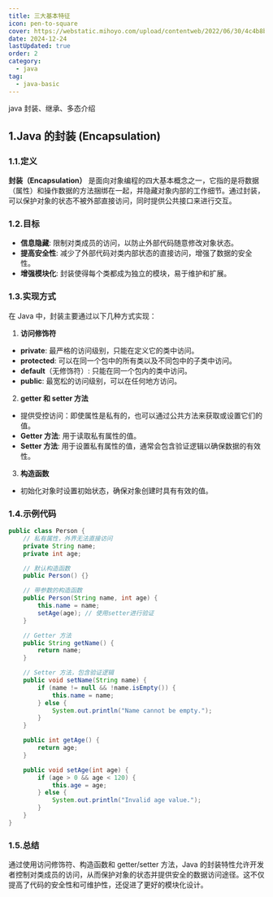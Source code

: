```yaml
---
title: 三大基本特征
icon: pen-to-square
cover: https://webstatic.mihoyo.com/upload/contentweb/2022/06/30/4c4b8babc68ffedce9bd5766b60e1ae5_8781849729625946129.png
date: 2024-12-24
lastUpdated: true
order: 2
category:
  - java
tag:
  - java-basic
---
```


java 封装、继承、多态介绍

<!-- more -->

## 1.Java 的封装 (Encapsulation)

### 1.1.定义

**封装（Encapsulation）** 是面向对象编程的四大基本概念之一，它指的是将数据（属性）和操作数据的方法捆绑在一起，并隐藏对象内部的工作细节。通过封装，可以保护对象的状态不被外部直接访问，同时提供公共接口来进行交互。

### 1.2.目标

- **信息隐藏**: 限制对类成员的访问，以防止外部代码随意修改对象状态。
- **提高安全性**: 减少了外部代码对类内部状态的直接访问，增强了数据的安全性。
- **增强模块化**: 封装使得每个类都成为独立的模块，易于维护和扩展。

### 1.3.实现方式

在 Java 中，封装主要通过以下几种方式实现：

1. **访问修饰符**
  - **private**: 最严格的访问级别，只能在定义它的类中访问。
  - **protected**: 可以在同一个包中的所有类以及不同包中的子类中访问。
  - **default**（无修饰符）: 只能在同一个包内的类中访问。
  - **public**: 最宽松的访问级别，可以在任何地方访问。

2. **getter 和 setter 方法**
  - 提供受控访问：即使属性是私有的，也可以通过公共方法来获取或设置它们的值。
  - **Getter 方法**: 用于读取私有属性的值。
  - **Setter 方法**: 用于设置私有属性的值，通常会包含验证逻辑以确保数据的有效性。

3. **构造函数**
  - 初始化对象时设置初始状态，确保对象创建时具有有效的值。

### 1.4.示例代码

```java
public class Person {
    // 私有属性，外界无法直接访问
    private String name;
    private int age;

    // 默认构造函数
    public Person() {}

    // 带参数的构造函数
    public Person(String name, int age) {
        this.name = name;
        setAge(age); // 使用setter进行验证
    }

    // Getter 方法
    public String getName() {
        return name;
    }

    // Setter 方法，包含验证逻辑
    public void setName(String name) {
        if (name != null && !name.isEmpty()) {
            this.name = name;
        } else {
            System.out.println("Name cannot be empty.");
        }
    }

    public int getAge() {
        return age;
    }

    public void setAge(int age) {
        if (age > 0 && age < 120) {
            this.age = age;
        } else {
            System.out.println("Invalid age value.");
        }
    }
}
```

### 1.5.总结

通过使用访问修饰符、构造函数和 getter/setter 方法，Java 的封装特性允许开发者控制对类成员的访问，从而保护对象的状态并提供安全的数据访问途径。这不仅提高了代码的安全性和可维护性，还促进了更好的模块化设计。
